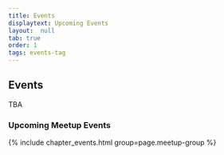 ```yaml
---
title: Events
displaytext: Upcoming Events
layout:  null
tab: true
order: 1
tags: events-tag
---
```


## Events ##

TBA

### Upcoming Meetup Events ###

{% include chapter_events.html group=page.meetup-group %}